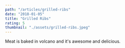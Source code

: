 ```yaml
---
path: "/articles/grilled-ribs"
date: "2018-01-05"
title: "Grilled Ribs"
rating: 5
thumbnail: "./assets/grilled-ribs.jpeg"
---
```


Meat is baked in volcano and it's awesome and delicious.

